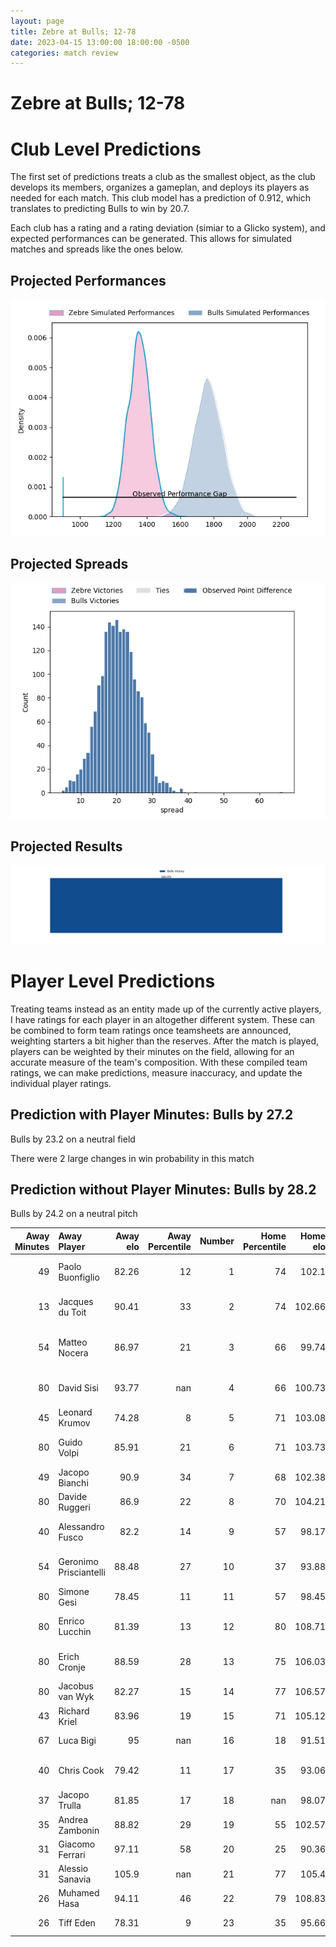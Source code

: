 ```yaml
---  
layout: page  
title: Zebre at Bulls; 12-78  
date: 2023-04-15 13:00:00 18:00:00 -0500  
categories: match review  
---
```

# Zebre at Bulls; 12-78

# Club Level Predictions


The first set of predictions treats a club as the smallest object, as the club develops its members, organizes a gameplan, and deploys its players as needed for each match. This club model has a prediction of 0.912, which translates to predicting Bulls to win by 20.7.

Each club has a rating and a rating deviation (simiar to a Glicko system), and expected performances can be generated. This allows for simulated matches and spreads like the ones below.
## Projected Performances


![Projected Performances](plots/performances_2023-04-15-Bulls-Zebre.png)
## Projected Spreads


![Projected Spreads](plots/spreads_2023-04-15-Bulls-Zebre.png)
## Projected Results


![Projected Results](plots/resultbar_2023-04-15-Bulls-Zebre.png)
# Player Level Predictions


Treating teams instead as an entity made up of the currently active players, I have ratings for each player in an altogether different system. These can be combined to form team ratings once teamsheets are announced, weighting starters a bit higher than the reserves. After the match is played, players can be weighted by their minutes on the field, allowing for an accurate measure of the team's composition. With these compiled team ratings, we can make predictions, measure inaccuracy, and update the individual player ratings.
## Prediction with Player Minutes: Bulls by 27.2


Bulls by 23.2 on a neutral field

There were 2 large changes in win probability in this match
## Prediction without Player Minutes: Bulls by 28.2


Bulls by 24.2 on a neutral pitch



|   Away Minutes | Away Player            |   Away elo |   Away Percentile |   Number |   Home Percentile |   Home elo | Home Player                  |   Home Minutes |
|---------------:|:-----------------------|-----------:|------------------:|---------:|------------------:|-----------:|:-----------------------------|---------------:|
|             49 | Paolo Buonfiglio       |      82.26 |                12 |        1 |                74 |     102.1  | Gerhardus Cornelis Steenkamp |             58 |
|             13 | Jacques du Toit        |      90.41 |                33 |        2 |                74 |     102.66 | Cornelis Johannes Grobbelaar |             58 |
|             54 | Matteo Nocera          |      86.97 |                21 |        3 |                66 |      99.74 | Mornay Jan Jakobus Smith     |             58 |
|             80 | David Sisi             |      93.77 |               nan |        4 |                66 |     100.73 | Ruan Stefan Vermaak          |             80 |
|             45 | Leonard Krumov         |      74.28 |                 8 |        5 |                71 |     103.08 | Ruan Nortje                  |             65 |
|             80 | Guido Volpi            |      85.91 |                21 |        6 |                71 |     103.73 | Marco Gerhardt van Staden    |             80 |
|             49 | Jacopo Bianchi         |      90.9  |                34 |        7 |                68 |     102.38 | Cyle Justin Brink            |             80 |
|             80 | Davide Ruggeri         |      86.9  |                22 |        8 |                70 |     104.21 | Elrigh Louw                  |             62 |
|             40 | Alessandro Fusco       |      82.2  |                14 |        9 |                57 |      98.17 | Embrose Cheldon Papier       |             62 |
|             54 | Geronimo Prisciantelli |      88.48 |                27 |       10 |                37 |      93.88 | Johannes Lodewikus Goosen    |             80 |
|             80 | Simone Gesi            |      78.45 |                11 |       11 |                57 |      98.45 | David Kriel                  |             80 |
|             80 | Enrico Lucchin         |      81.39 |                13 |       12 |                80 |     108.71 | Harold William Vorster       |             70 |
|             80 | Erich Cronje           |      88.59 |                28 |       13 |                75 |     106.03 | Stedman-Gee Rivett Gans      |             80 |
|             80 | Jacobus van Wyk        |      82.27 |                15 |       14 |                77 |     106.57 | Canan Moodie                 |             80 |
|             43 | Richard Kriel          |      83.96 |                19 |       15 |                71 |     105.12 | Kurt-Lee Arendse             |             66 |
|             67 | Luca Bigi              |      95    |               nan |       16 |                18 |      91.51 | Francois Klopper             |             22 |
|             40 | Chris Cook             |      79.42 |                11 |       17 |                35 |      93.06 | Dylan Thomas Smith           |             22 |
|             37 | Jacopo Trulla          |      81.85 |                17 |       18 |               nan |      98.07 | Bismarck du Plessis          |             22 |
|             35 | Andrea Zambonin        |      88.82 |                29 |       19 |                55 |     102.57 | WJ Steenkamp                 |             18 |
|             31 | Giacomo Ferrari        |      97.11 |                58 |       20 |                25 |      90.36 | Keagan Johannes              |             18 |
|             31 | Alessio Sanavia        |     105.9  |               nan |       21 |                77 |     105.4  | Janko Swanepoel              |             15 |
|             26 | Muhamed Hasa           |      94.11 |                46 |       22 |                79 |     108.83 | Chris Smith                  |             14 |
|             26 | Tiff Eden              |      78.31 |                 9 |       23 |                35 |      95.66 | Cornal Hendricks             |             10 |

